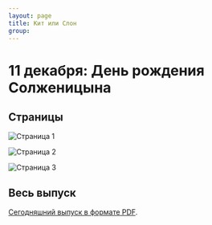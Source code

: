 ```yaml
---
layout: page
title: Кит или Слон
group: 
---
```


# 11 декабря: День рождения Солженицына

## Страницы

![Страница 1](https://www.dropbox.com/scl/fi/jyaugwn5132fxlyeqez9e/2024-12-11-page001.jpg?rlkey=a2jr5m31bzosa3hzpbz1mtkbv&raw=1)

![Страница 2](https://www.dropbox.com/scl/fi/qkzq2pgbsx66sy7xnct11/2024-12-11-page002.jpg?rlkey=qguoqcd8kmkjsxartbjfkd5df&raw=1)

![Страница 3](https://www.dropbox.com/scl/fi/o36eq6kko420evyl6eekh/2024-12-11-page003.jpg?rlkey=y6kb3ncb1kskrmgfb7c8ti5f2&raw=1)

## Весь выпуск

[Сегодняшний выпуск в формате PDF](https://www.dropbox.com/scl/fi/luyncw29fwjkv8pxlvsbf/2024-12-11.pdf?rlkey=agn834klmf87tunfo3b6u2myh&raw=1). 


